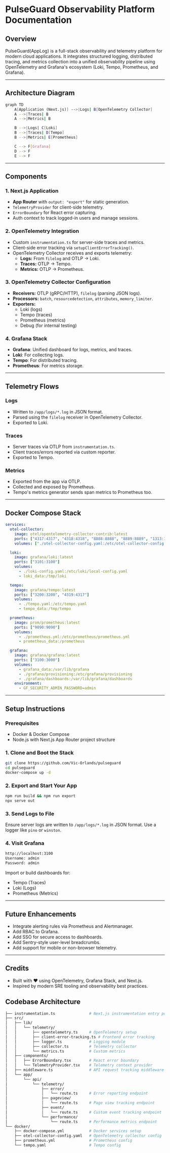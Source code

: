 # PulseGuard Observability Platform Documentation

## Overview
PulseGuard(AppLog) is a full-stack observability and telemetry platform for modern cloud applications. It integrates structured logging, distributed tracing, and metrics collection into a unified observability pipeline using OpenTelemetry and Grafana's ecosystem (Loki, Tempo, Prometheus, and Grafana).

---

## Architecture Diagram

```bash
graph TD
    A[Application (Next.js)] -->|Logs| B[OpenTelemetry Collector]
    A -->|Traces| B
    A -->|Metrics| B

    B -->|Logs| C[Loki]
    B -->|Traces| D[Tempo]
    B -->|Metrics| E[Prometheus]

    C --> F[Grafana]
    D --> F
    E --> F
```

---

## Components

### 1. **Next.js Application**
- **App Router** with `output: "export"` for static generation.
- `TelemetryProvider` for client-side telemetry.
- `ErrorBoundary` for React error capturing.
- Auth context to track logged-in users and manage sessions.

### 2. **OpenTelemetry Integration**
- Custom `instrumentation.ts` for server-side traces and metrics.
- Client-side error tracking via `setupClientErrorTracking()`.
- OpenTelemetry Collector receives and exports telemetry:
  - **Logs:** From `filelog` and OTLP → Loki.
  - **Traces:** OTLP → Tempo.
  - **Metrics:** OTLP → Prometheus.

### 3. **OpenTelemetry Collector Configuration**
- **Receivers:** OTLP (gRPC/HTTP), `filelog` (parsing JSON logs).
- **Processors:** `batch`, `resourcedetection`, `attributes`, `memory_limiter`.
- **Exporters:**
  - Loki (logs)
  - Tempo (traces)
  - Prometheus (metrics)
  - Debug (for internal testing)

### 4. **Grafana Stack**
- **Grafana**: Unified dashboard for logs, metrics, and traces.
- **Loki**: For collecting logs.
- **Tempo**: For distributed tracing.
- **Prometheus**: For metrics storage.

---

## Telemetry Flows

### Logs
- Written to `/app/logs/*.log` in JSON format.
- Parsed using the `filelog` receiver in OpenTelemetry Collector.
- Exported to Loki.

### Traces
- Server traces via OTLP from `instrumentation.ts`.
- Client traces/errors reported via custom reporter.
- Exported to Tempo.

### Metrics
- Exported from the app via OTLP.
- Collected and exposed by Prometheus.
- Tempo's metrics generator sends span metrics to Prometheus too.

---

## Docker Compose Stack

```yaml
services:
  otel-collector:
    image: otel/opentelemetry-collector-contrib:latest
    ports: ["4317:4317", "4318:4318", "8888:8888", "8889:8889", "1313:1313"]
    volumes: ["./otel-collector-config.yaml:/etc/otel-collector-config.yaml"]

  loki:
    image: grafana/loki:latest
    ports: ["3101:3100"]
    volumes:
      - ./loki-config.yaml:/etc/loki/local-config.yaml
      - loki_data:/tmp/loki

  tempo:
    image: grafana/tempo:latest
    ports: ["3200:3200", "4319:4317"]
    volumes:
      - ./tempo.yaml:/etc/tempo.yaml
      - tempo_data:/tmp/tempo

  prometheus:
    image: prom/prometheus:latest
    ports: ["9090:9090"]
    volumes:
      - ./prometheus.yml:/etc/prometheus/prometheus.yml
      - prometheus_data:/prometheus

  grafana:
    image: grafana/grafana:latest
    ports: ["3100:3000"]
    volumes:
      - grafana_data:/var/lib/grafana
      - ./grafana/provisioning:/etc/grafana/provisioning
      - ./grafana/dashboards:/var/lib/grafana/dashboards
    environment:
      - GF_SECURITY_ADMIN_PASSWORD=admin
```

---

## Setup Instructions

### Prerequisites
- Docker & Docker Compose
- Node.js with Next.js App Router project structure

### 1. Clone and Boot the Stack
```bash
git clone https://github.com/Vic-Orlands/pulseguard
cd pulseguard
docker-compose up -d
```

### 2. Export and Start Your App
```bash
npm run build && npm run export
npx serve out
```

### 3. Send Logs to File
Ensure server logs are written to `/app/logs/*.log` in JSON format. Use a logger like `pino` or `winston`.

### 4. Visit Grafana
```bash
http://localhost:3100
Username: admin
Password: admin
```

Import or build dashboards for:
- Tempo (Traces)
- Loki (Logs)
- Prometheus (Metrics)

---

## Future Enhancements
- Integrate alerting rules via Prometheus and Alertmanager.
- Add RBAC to Grafana.
- Add SSO for secure access to dashboards.
- Add Sentry-style user-level breadcrumbs.
- Add support for mobile or non-browser telemetry.

---

## Credits
- Built with ❤️ using OpenTelemetry, Grafana Stack, and Next.js.
- Inspired by modern SRE tooling and observability best practices.


## Codebase Architecture
```bash
├── instrumentation.ts               # Next.js instrumentation entry point
├── src/
│   ├── lib/
│   │   └── telemetry/
│   │       ├── opentelemetry.ts     # OpenTelemetry setup
│   │       ├── client-error-tracking.ts # Frontend error tracking
│   │       ├── logger.ts            # Logging module
│   │       ├── collector.ts         # Telemetry collector
│   │       └── metrics.ts           # Custom metrics
│   ├── components/
│   │   ├── ErrorBoundary.tsx        # React error boundary
│   │   └── TelemetryProvider.tsx    # Telemetry context provider
│   ├── middleware.ts                # API request tracking middleware
│   └── app/
│       └── api/
│           └── telemetry/
│               ├── error/
│               │   └── route.ts     # Error reporting endpoint
│               ├── pageview/
│               │   └── route.ts     # Page view tracking endpoint
│               ├── event/
│               │   └── route.ts     # Custom event tracking endpoint
│               └── performance/
│                   └── route.ts     # Performance metrics endpoint
└── docker/
    ├── docker-compose.yml           # Docker services setup
    ├── otel-collector-config.yaml   # OpenTelemetry collector config
    ├── prometheus.yml               # Prometheus config
    └── tempo.yaml                   # Tempo config